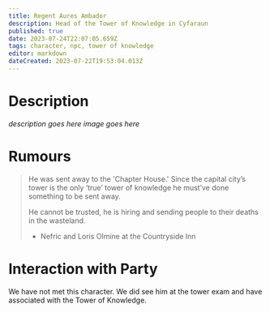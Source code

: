 ```yaml
---
title: Regent Aures Ambador
description: Head of the Tower of Knowledge in Cyfaraun
published: true
date: 2023-07-24T22:07:05.659Z
tags: character, npc, tower of knowledge
editor: markdown
dateCreated: 2023-07-22T19:53:04.013Z
---
```


# Description
*description goes here*
*image goes here*

# Rumours
> He was sent away to the 'Chapter House.' Since the capital city’s tower is the only ‘true’ tower of knowledge he must’ve done something to be sent away.
>
> He cannot be trusted, he is hiring and sending people to their deaths in the wasteland. 
> - Nefric and Loris Olmine at the Countryside Inn



# Interaction with Party
We have not met this character. We did see him at the tower exam and have associated with the Tower of Knowledge.